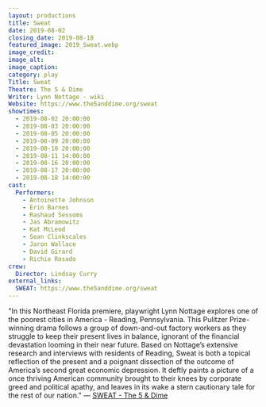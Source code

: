```yaml
---
layout: productions
title: Sweat
date: 2019-08-02
closing_date: 2019-08-18
featured_image: 2019_Sweat.webp
image_credit: 
image_alt:
image_caption:
category: play
Title: Sweat
Theatre: The 5 & Dime
Writer: Lynn Nottage - wiki
Website: https://www.the5anddime.org/sweat
showtimes: 
  - 2019-08-02 20:00:00
  - 2019-08-03 20:00:00
  - 2019-08-05 20:00:00
  - 2019-08-09 20:00:00
  - 2019-08-10 20:00:00
  - 2019-08-11 14:00:00
  - 2019-08-16 20:00:00
  - 2019-08-17 20:00:00
  - 2019-08-18 14:00:00
cast:
  Performers: 
    - Antoinette Johnson
    - Erin Barnes
    - Rashaud Sessoms
    - Jas Abramowitz
    - Kat McLeod
    - Sean Clinkscales
    - Jaron Wallace
    - David Girard
    - Richie Rosado
crew:
  Director: Lindsay Curry
external_links:
  SWEAT: https://www.the5anddime.org/sweat
---
```

"In this Northeast Florida premiere, playwright Lynn Nottage explores one of the poorest cities in America - Reading, Pennsylvania. This Pulitzer Prize-winning drama follows a group of down-and-out factory workers as they struggle to keep their present lives in balance, ignorant of the financial devastation looming in their near future. Based on Nottage’s extensive research and interviews with residents of Reading, Sweat is both a topical reflection of the present and a poignant dissection of the outcome of America’s second great economic depression. It deftly paints a picture of a once thriving American community brought to their knees by corporate greed and political apathy, and leaves in its wake a stern cautionary tale for the rest of our nation." — [SWEAT - The 5 & Dime](https://www.the5anddime.org/sweat)
